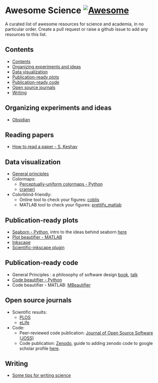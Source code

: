 # Awesome Science  [![Awesome](https://cdn.rawgit.com/sindresorhus/awesome/d7305f38d29fed78fa85652e3a63e154dd8e8829/media/badge.svg)](https://github.com/sindresorhus/awesome)

A curated list of awesome resources for science and academia, in no particular order. Create a pull request or raise a github issue to add any resources to this list. 

## Contents

<!-- START_TOC -->

* [Contents](#contents)
* [Organizing experiments and ideas](#organizing_experiments_and_ideas)
* [Data visualization](#data_visualization)
* [Publication-ready plots](#publication-ready_plots)
* [Publication-ready code](#publication-ready_code)
* [Open source journals](#open_source_journals)
* [Writing](#writing)

<!-- END_TOC -->

## Organizing experiments and ideas

- [Obsidian](https://obsidian.md/)

## Reading papers 

- [How to read a paper - S. Keshav](HowtoReadPaper.pdf)

## Data visualization

- [General principles](https://clauswilke.com/dataviz)
- Colormaps:
  - [Perceptually-uniform colormaps - Python](https://github.com/holoviz/colorcet)
  - [crameri](https://www.fabiocrameri.ch/colourmaps/)
- Colorblind-friendly:
  - Online tool to check your figures: [coblis](https://www.color-blindness.com/coblis-color-blindness-simulator/)
  - MATLAB tool to check your figures: [prettify_matlab](https://github.com/Julie-Fabre/prettify_matlab)

## Publication-ready plots

- [Seaborn - Python](https://seaborn.pydata.org/), intro to the ideas behind seaborn [here](https://seaborn.pydata.org/tutorial/introduction.html)
- [Plot beautifier - MATLAB](https://github.com/Julie-Fabre/prettify_matlab)
- [Inkscape](https://inkscape.org/)
- [Scientific-inkscape plugin](https://github.com/burghoff/Scientific-Inkscape)

## Publication-ready code 

- General Principles : a philosophy of software design [book](https://milkov.tech/assets/psd.pdf), [talk](https://www.youtube.com/watch?v=bmSAYlu0NcY&ab_channel=TalksatGoogle)
- [Code beautifier - Python](https://github.com/psf/black)
- Code beautifier - MATLAB: [MBeautifier](https://github.com/davidvarga/MBeautifier)
  
## Open source journals
- Scientific results:
  - [PLOS](https://plos.org/)
  - [eLife](https://elifesciences.org/)
- Code:
  - Peer-reviewed code publication: [Journal of Open Source Software (JOSS)](https://joss.theoj.org/)
  - Code publication: [Zenodo](https://zenodo.org/), guide to adding zenodo code to google scholar profile [here](addingZenodoToGoogleScholar.md). 

## Writing

- [Some tips for writing science](https://www.eneuro.org/content/9/6/ENEURO.0497-22.2022.abstract)
